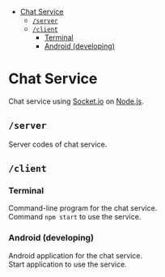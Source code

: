 - [Chat Service](#chat-service)
  - [`/server`](#server)
  - [`/client`](#client)
    - [Terminal](#terminal)
    - [Android (developing)](#android-developing)

# Chat Service

Chat service using [Socket.io](https://socket.io) on [Node.js](https://nodejs.org/ko/).

## `/server`

Server codes of chat service.

## `/client`
### Terminal

Command-line program for the chat service.\
Command `npm start` to use the service.

### Android (developing)

Android application for the chat service.\
Start application to use the service.